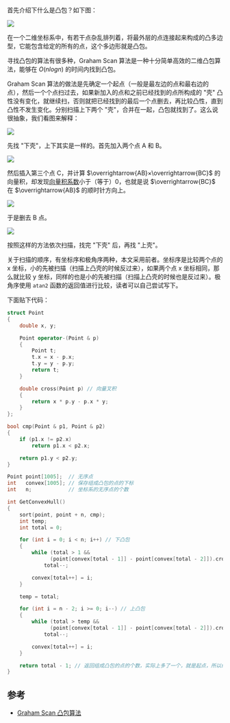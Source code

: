 首先介绍下什么是凸包？如下图：

![](https://cdn.ethsonliu.com/x1/20180327_01.png)

在一个二维坐标系中，有若干点杂乱排列着，将最外层的点连接起来构成的凸多边型，它能包含给定的所有的点，这个多边形就是凸包。

寻找凸包的算法有很多种，Graham Scan 算法是一种十分简单高效的二维凸包算法，能够在 $O(nlogn)$ 的时间内找到凸包。

Graham Scan 算法的做法是先确定一个起点（一般是最左边的点和最右边的点），然后一个个点扫过去，如果新加入的点和之前已经找到的点所构成的 "壳" 凸性没有变化，就继续扫，否则就把已经找到的最后一个点删去，再比较凸性，直到凸性不发生变化。分别扫描上下两个 "壳"，合并在一起，凸包就找到了。这么说很抽象，我们看图来解释：

![](https://cdn.ethsonliu.com/x1/20180327_02.png)

先找 "下壳"，上下其实是一样的。首先加入两个点 A 和 B。

![](https://cdn.ethsonliu.com/x1/20180327_03.png)

然后插入第三个点 C，并计算 $\overrightarrow{AB}×\overrightarrow{BC}$ 的向量积，却发现[向量积系数](https://ethsonliu.com/2018/03/cross-product.html)小于（等于）0，也就是说 $\overrightarrow{BC}$ 在 $\overrightarrow{AB}$ 的顺时针方向上。

![](https://cdn.ethsonliu.com/x1/20180327_04.png)

于是删去 B 点。

![](https://cdn.ethsonliu.com/x1/20180327_05.png)

按照这样的方法依次扫描，找完 "下壳" 后，再找 "上壳"。

关于扫描的顺序，有坐标序和极角序两种，本文采用前者。坐标序是比较两个点的 x 坐标，小的先被扫描（扫描上凸壳的时候反过来），如果两个点 x 坐标相同，那么就比较 y 坐标，同样的也是小的先被扫描（扫描上凸壳的时候也是反过来）。极角序使用 `atan2` 函数的返回值进行比较，读者可以自己尝试写下。

下面贴下代码：

```c++
struct Point
{
    double x, y;

    Point operator-(Point & p)
    {
        Point t;
        t.x = x - p.x;
        t.y = y - p.y;
        return t;
    }

    double cross(Point p) // 向量叉积
    {
        return x * p.y - p.x * y;
    }
};

bool cmp(Point & p1, Point & p2)
{
    if (p1.x != p2.x)
        return p1.x < p2.x;

    return p1.y < p2.y;
}

Point point[1005];  // 无序点
int   convex[1005]; // 保存组成凸包的点的下标
int   n;            // 坐标系的无序点的个数

int GetConvexHull()
{
    sort(point, point + n, cmp);
    int temp;
    int total = 0;

    for (int i = 0; i < n; i++) // 下凸包
    {
        while (total > 1 && 
              (point[convex[total - 1]] - point[convex[total - 2]]).cross(point[i] - point[convex[total - 1]]) <= 0)
            total--;

        convex[total++] = i;
    }

    temp = total;

    for (int i = n - 2; i >= 0; i--) // 上凸包
    {
        while (total > temp && 
              (point[convex[total - 1]] - point[convex[total - 2]]).cross(point[i] - point[convex[total - 1]]) <= 0)
            total--;

        convex[total++] = i;
    }

    return total - 1; // 返回组成凸包的点的个数，实际上多了一个，就是起点，所以组成凸包的点个数是 total - 1
}
```

## 参考

- [Graham Scan 凸包算法](https://segmentfault.com/a/1190000000488339)
